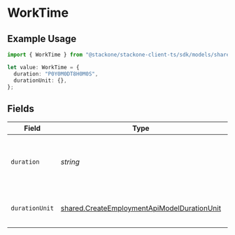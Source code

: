 # WorkTime

## Example Usage

```typescript
import { WorkTime } from "@stackone/stackone-client-ts/sdk/models/shared";

let value: WorkTime = {
  duration: "P0Y0M0DT8H0M0S",
  durationUnit: {},
};
```

## Fields

| Field                                                                                                             | Type                                                                                                              | Required                                                                                                          | Description                                                                                                       | Example                                                                                                           |
| ----------------------------------------------------------------------------------------------------------------- | ----------------------------------------------------------------------------------------------------------------- | ----------------------------------------------------------------------------------------------------------------- | ----------------------------------------------------------------------------------------------------------------- | ----------------------------------------------------------------------------------------------------------------- |
| `duration`                                                                                                        | *string*                                                                                                          | :heavy_minus_sign:                                                                                                | The work time duration in ISO 8601 duration format                                                                | P0Y0M0DT8H0M0S                                                                                                    |
| `durationUnit`                                                                                                    | [shared.CreateEmploymentApiModelDurationUnit](../../../sdk/models/shared/createemploymentapimodeldurationunit.md) | :heavy_minus_sign:                                                                                                | The duration unit of the work time                                                                                | month                                                                                                             |